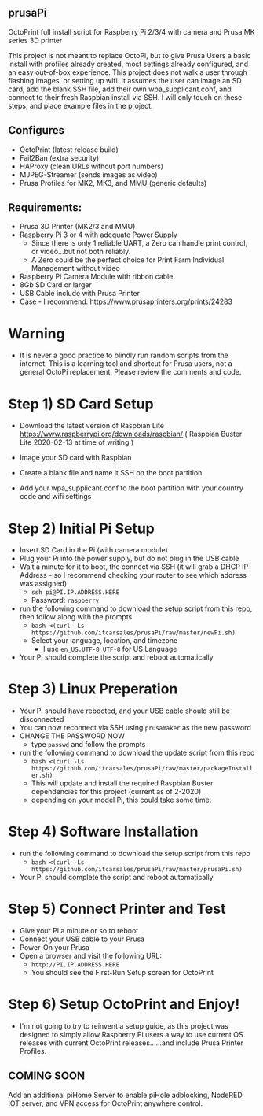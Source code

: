 ## prusaPi
  OctoPrint full install script for Raspberry Pi 2/3/4 with camera and Prusa MK series 3D printer

  This project is not meant to replace OctoPi, but to give Prusa Users a basic install with profiles already created, most settings already configured, and an easy out-of-box experience.  This project does not walk a user through flashing images, or setting up wifi.  It assumes the user can image an SD card, add the blank SSH file, add their own wpa_supplicant.conf, and connect to their fresh Raspbian install via SSH.  I will only touch on these steps, and place example files in the project.
  
## Configures
- OctoPrint (latest release build)
- Fail2Ban (extra security)
- HAProxy (clean URLs without port numbers)
- MJPEG-Streamer (sends images as video)
- Prusa Profiles for MK2, MK3, and MMU (generic defaults)

  
## Requirements:
- Prusa 3D Printer (MK2/3 and MMU)
- Raspberry Pi 3 or 4 with adequate Power Supply
  - Since there is only 1 reliable UART, a Zero can handle print control, or video...but not both reliably.
  - A Zero could be the perfect choice for Print Farm Individual Management without video
- Raspberry Pi Camera Module with ribbon cable
- 8Gb SD Card or larger
- USB Cable include with Prusa Printer
- Case - I recommend: https://www.prusaprinters.org/prints/24283

# Warning
  - It is never a good practice to blindly run random scripts from the internet.  This is a learning tool and shortcut for Prusa users, not a general OctoPi replacement. Please review the comments and code.

# Step 1)  SD Card Setup
  - Download the latest version of Raspbian Lite 
  https://www.raspberrypi.org/downloads/raspbian/ ( Raspbian Buster Lite 2020-02-13 at time of writing )
  
  - Image your SD card with Raspbian
  - Create a blank file and name it SSH on the boot partition
  - Add your wpa_supplicant.conf to the boot partition with your country code and wifi settings
 
# Step 2) Initial Pi Setup
  - Insert SD Card in the Pi (with camera module)
  - Plug your Pi into the power supply, but do not plug in the USB cable
  - Wait a minute for it to boot, the connect via SSH (it will grab a DHCP IP Address - so I recommend checking your router to see which address was assigned)
    - ```ssh pi@PI.IP.ADDRESS.HERE```
    - Password: ```raspberry```
  - run the following command to download the setup script from this repo, then follow along with the prompts
    - ```bash <(curl -Ls https://github.com/itcarsales/prusaPi/raw/master/newPi.sh)```
    - Select your language, location, and timezone
      - I use ```en_US.UTF-8 UTF-8``` for US Language
  - Your Pi should complete the script and reboot automatically
  
# Step 3) Linux Preperation
  - Your Pi should have rebooted, and your USB cable should still be disconnected
  - You can now reconnect via SSH using ```prusamaker``` as the new password
  - CHANGE THE PASSWORD NOW
    - type ```passwd``` and follow the prompts
  - run the following command to download the update script from this repo
    - ```bash <(curl -Ls https://github.com/itcarsales/prusaPi/raw/master/packageInstaller.sh)```
    - This will update and install the required Raspbian Buster dependencies for this project (current as of 2-2020)
    - depending on your model Pi, this could take some time.

# Step 4) Software Installation
  - run the following command to download the setup script from this repo
    - ```bash <(curl -Ls https://github.com/itcarsales/prusaPi/raw/master/prusaPi.sh)```
  - Your Pi should complete the script and reboot automatically
  
 # Step 5) Connect Printer and Test
  - Give your Pi a minute or so to reboot
  - Connect your USB cable to your Prusa
  - Power-On your Prusa
  - Open a browser and visit the following URL:
    - ```http://PI.IP.ADDRESS.HERE```
    - You should see the First-Run Setup screen for OctoPrint
    
 # Step 6) Setup OctoPrint and Enjoy!
  - I'm not going to try to reinvent a setup guide, as this project was designed to simply allow Raspberry Pi users a way to use current OS releases with current OctoPrint releases......and include Prusa Printer Profiles.
  
  
 ## COMING SOON
  Add an additional piHome Server to enable piHole adblocking, NodeRED IOT server, and VPN access for OctoPrint anywhere control.
  